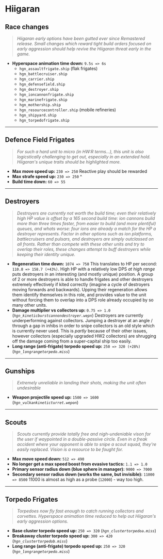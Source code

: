 # Hiigaran

## Race changes
> *Hiigaran early options have been gutted ever since Remastered release. Small changes which reward tight build orders focused on early aggression should help revive the Hiigaran threat early in the game.*
* **Hyperspace animation time down:** `9.5s => 6s` 
  * `hgn_assaultfrigate.ship` (flak frigates)
  * `hgn_battlecruiser.ship`
  * `hgn_carrier.ship`
  * `hgn_defensefield.ship`
  * `hgn_destroyer.ship`
  * `hgn_ioncannonfrigate.ship`
  * `hgn_marinefrigate.ship`
  * `hgn_mothership.ship`
  * `hgn_resourcecontroller.ship` (mobile refineries)
  * `hgn_shipyard.ship`
  * `hgn_torpedofrigate.ship`

---

## Defence Field Frigates
> *For such a hard unit to micro (in HW:R terms...), this unit is also logicstically challenging to get out, especially in an extended hold. Hiigaran's unique traits should be highlighted more.*
* **Max move speed up:** `230 => 250` Reactive play should be rewarded
* **Max strafe speed up:** `230 => 250` ^
* **Build time down:** `60 => 55`

---

## Destroyers
> *Destroyers are currently not worth the build time; even their relatively high HP value is offset by a 165 second build time: ion cannons build *more than three times faster*, from easier to build (and more plentiful) queues, and whats worse: four ions are already a match for the HP a destroyer represents. Factor in other options such as ion platforms, battlecruisers and pulsars, and destroyers are simply outclassed on all fronts. Rather than compete with these other units and try to overlap their roles, these changes attempt to buff destroyers while keeping their identity unique.*
* **Regeneration time down:** `1074 => 750` This translates to HP per second: `110.8 => 158.7 (+43%)`. High HP with a relatively low DPS *at high range* puts destroyers in an interesting (and mostly unique) position. A group of 2 or more destroyers is able to handle frigates and other destroyers extremely effectively if kited correctly (imagine a cycle of destroyers moving forwards and backwards). Upping their regeneration allows them identify themselves in this role, and provides value to the unit without forcing them to overlap into a DPS role already occupied by so many other units.
* **Damage multiplier vs collectors up:** `0.75 => 1.0` (*`hgn_kineticburstcannondestroyer.wepn`*) Destroyers are currently underperforming against collectors. Jumping a destroyer at an angle / through a gap in inhibs in order to snipe collectors is an old style which is currently never used. This is *partly* because of their other issues, however collectors (especially upgraded HW2 collectors) are shrugging off the damage coming from a super-capital ship too easily.
* **Long range (anti-frigate) torpedo speed up:** `250 => 320 (+28%)` (*`hgn_longrangetorpedo.miss`*)

---

## Gunships
> *Extremely unreliable in landing their shots, making the unit often undesirable*
* **Weapon projectile speed up:** `1500 => 1600` (*`hgn_vulkankineticturret.wepon`*)

---

## Scouts
> *Scouts currently provide totally free and nigh-undeniable vison for the user if waypointed in a double-passive circle. Even in a freak accident where your opponent is able to snipe a scout squad, they're easily replaced. Vision is a resource to be fought for.*
* **Max move speed down:** `512 => 490`
* **No longer get a max speed boost from evasive tactics:** `1.1 => 1.0`
* **Primary sensor radius down (blue sphere in manager):** `9000 => 7000`
* **Secondary sensor radius down (works the same, but invisible):** `11000 => 8500` 11000 is almost as high as a probe (`12000`) - way too high.

---

## Torpedo Frigates
> *Torpedoes now fly fast enough to catch running collectors and corvettes. Hyperspace animation time reduced to help out Hiigaran's early aggression options.*
* **Base cluster torpedo speed up:** `250 => 320` (*`hgn_clustertorpedoa.miss`*)
* **Breakaway cluster torpedo speed up:** `300 => 420` (*`hgn_clustertorpedob.miss`*)
* **Long range (anti-frigate) torpedo speed up:** `250 => 320` (*`hgn_longrangetorpedo.miss`*)
